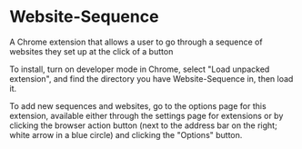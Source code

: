 # Website-Sequence

A Chrome extension that allows a user to go through a sequence of websites they set up at the click of a button

To install, turn on developer mode in Chrome, select "Load unpacked extension", and find the directory you have Website-Sequence in, then load it.  

To add new sequences and websites, go to the options page for this extension, available either through the settings page for extensions or by clicking the browser action button (next to the address bar on the right; white arrow in a blue circle) and clicking the "Options" button.  
